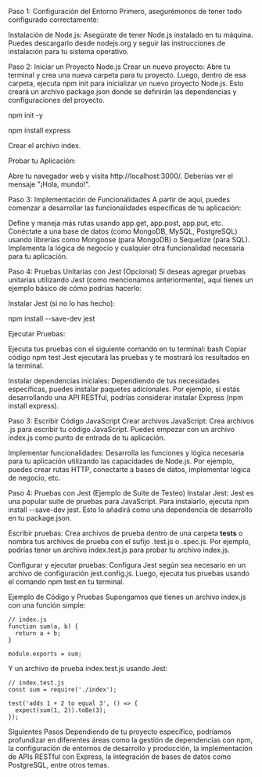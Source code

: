 Paso 1: Configuración del Entorno
Primero, asegurémonos de tener todo configurado correctamente:

Instalación de Node.js: Asegúrate de tener Node.js instalado en tu máquina. Puedes descargarlo desde nodejs.org y seguir las instrucciones de instalación para tu sistema operativo.

Paso 2: Iniciar un Proyecto Node.js
Crear un nuevo proyecto: Abre tu terminal y crea una nueva carpeta para tu proyecto. Luego, dentro de esa carpeta, ejecuta npm init para inicializar un nuevo proyecto Node.js. Esto creará un archivo package.json donde se definirán las dependencias y configuraciones del proyecto.

npm init -y

npm install express

Crear el archivo index.

Probar tu Aplicación:

Abre tu navegador web y visita http://localhost:3000/. Deberías ver el mensaje "¡Hola, mundo!".

Paso 3: Implementación de Funcionalidades
A partir de aquí, puedes comenzar a desarrollar las funcionalidades específicas de tu aplicación:

Define y maneja más rutas usando app.get, app.post, app.put, etc.
Conéctate a una base de datos (como MongoDB, MySQL, PostgreSQL) usando librerías como Mongoose (para MongoDB) o Sequelize (para SQL).
Implementa la lógica de negocio y cualquier otra funcionalidad necesaria para tu aplicación.

Paso 4: Pruebas Unitarias con Jest (Opcional)
Si deseas agregar pruebas unitarias utilizando Jest (como mencionamos anteriormente), aquí tienes un ejemplo básico de cómo podrías hacerlo:

Instalar Jest (si no lo has hecho):

npm install --save-dev jest


Ejecutar Pruebas:

Ejecuta tus pruebas con el siguiente comando en tu terminal:
bash
Copiar código
npm test
Jest ejecutará las pruebas y te mostrará los resultados en la terminal.




Instalar dependencias iniciales: Dependiendo de tus necesidades específicas, puedes instalar paquetes adicionales. Por ejemplo, si estás desarrollando una API RESTful, podrías considerar instalar Express (npm install express).

Paso 3: Escribir Código JavaScript
Crear archivos JavaScript: Crea archivos .js para escribir tu código JavaScript. Puedes empezar con un archivo index.js como punto de entrada de tu aplicación.

Implementar funcionalidades: Desarrolla las funciones y lógica necesaria para tu aplicación utilizando las capacidades de Node.js. Por ejemplo, puedes crear rutas HTTP, conectarte a bases de datos, implementar lógica de negocio, etc.

Paso 4: Pruebas con Jest (Ejemplo de Suite de Testeo)
Instalar Jest: Jest es una popular suite de pruebas para JavaScript. Para instalarlo, ejecuta npm install --save-dev jest. Esto lo añadirá como una dependencia de desarrollo en tu package.json.

Escribir pruebas: Crea archivos de prueba dentro de una carpeta __tests__ o nombra tus archivos de prueba con el sufijo .test.js o .spec.js. Por ejemplo, podrías tener un archivo index.test.js para probar tu archivo index.js.

Configurar y ejecutar pruebas: Configura Jest según sea necesario en un archivo de configuración jest.config.js. Luego, ejecuta tus pruebas usando el comando npm test en tu terminal.

Ejemplo de Código y Pruebas
Supongamos que tienes un archivo index.js con una función simple:

```
// index.js
function sum(a, b) {
  return a + b;
}

module.exports = sum;
```

Y un archivo de prueba index.test.js usando Jest:

```
// index.test.js
const sum = require('./index');

test('adds 1 + 2 to equal 3', () => {
  expect(sum(1, 2)).toBe(3);
});
```

Siguientes Pasos
Dependiendo de tu proyecto específico, podríamos profundizar en diferentes áreas como la gestión de dependencias con npm, la configuración de entornos de desarrollo y producción, la implementación de APIs RESTful con Express, la integración de bases de datos como PostgreSQL, entre otros temas.